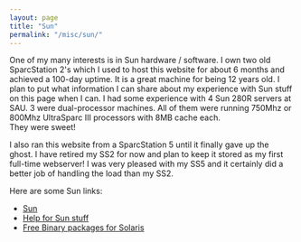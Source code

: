 ```yaml
---
layout: page
title: "Sun"
permalink: "/misc/sun/"
---
```


One of my many interests is in Sun hardware / software.  I own two
old SparcStation 2's which I used to host this website for about 6
months and achieved a 100-day uptime.  It is a great
machine for being 12 years old.  I plan to put what information I
can share about my experience with Sun stuff on this page when I can.
I had some experience with 4 Sun 280R servers at SAU.
3 were dual-processor machines.  All of them were running 750Mhz or
800Mhz UltraSparc III processors with 8MB cache each.  
They were sweet!

I also ran this website from a SparcStation 5 until it finally gave up
the ghost.  I have retired my SS2
for now and plan to keep it stored as my first full-time webserver!  I
was very pleased with my SS5 and it certainly did a better job of
handling the load than my SS2.

Here are some Sun links:

 * [Sun](http://www.sun.com)
 * [Help for Sun stuff](http://www.sunhelp.org)
 * [Free Binary packages for Solaris](http://www.sunfreeware.com)

